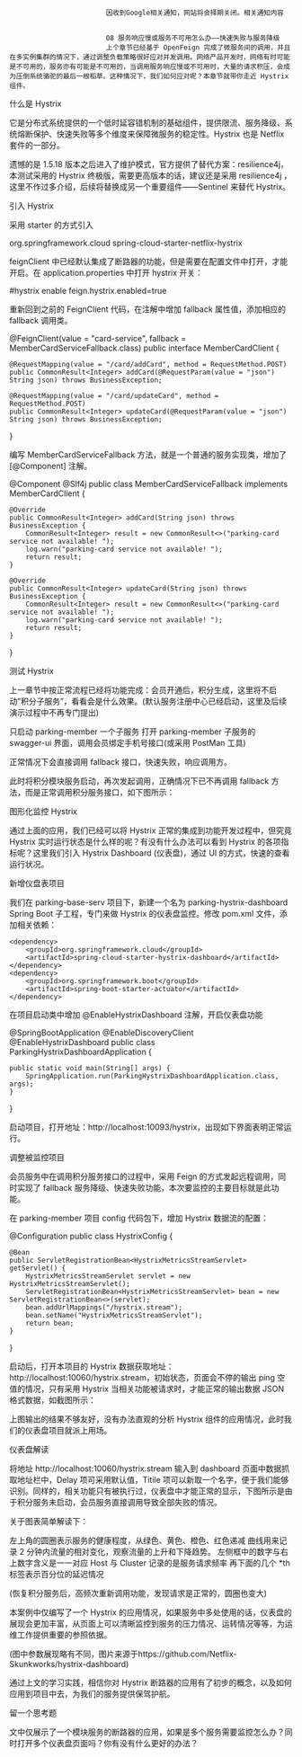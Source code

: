 
                            
                            因收到Google相关通知，网站将会择期关闭。相关通知内容
                            
                            
                            08 服务响应慢或服务不可用怎么办——快速失败与服务降级
                            上个章节已经基于 OpenFeign 完成了微服务间的调用，并且在多实例集群的情况下，通过调整负载策略很好应对并发调用。网络产品开发时，网络有时可能是不可用的，服务亦有可能是不可用的，当调用服务响应慢或不可用时，大量的请求积压，会成为压倒系统骆驼的最后一根稻草。这种情况下，我们如何应对呢？本章节就带你走近 Hystrix 组件。

什么是 Hystrix

它是分布式系统提供的一个低时延容错机制的基础组件，提供限流、服务降级、系统熔断保护、快速失败等多个维度来保障微服务的稳定性。Hystrix 也是 Netflix 套件的一部分。

遗憾的是 1.5.18 版本之后进入了维护模式，官方提供了替代方案：resilience4j，本测试采用的 Hystrix 终极版，需要更高版本的话，建议还是采用 resilience4j ，这里不作过多介绍，后续将替换成另一个重要组件——Sentinel 来替代 Hystrix。

引入 Hystrix

采用 starter 的方式引入

<dependency>
    <groupId>org.springframework.cloud</groupId>
    <artifactId>spring-cloud-starter-netflix-hystrix</artifactId>
</dependency>


feignClient 中已经默认集成了断路器的功能，但是需要在配置文件中打开，才能开启。在 application.properties 中打开 hystrix 开关：

#hystrix enable
feign.hystrix.enabled=true


重新回到之前的 FeignClient 代码，在注解中增加 fallback 属性值，添加相应的 fallback 调用类。

@FeignClient(value = "card-service", fallback = MemberCardServiceFallback.class)
public interface MemberCardClient {

    @RequestMapping(value = "/card/addCard", method = RequestMethod.POST)
    public CommonResult<Integer> addCard(@RequestParam(value = "json") String json) throws BusinessException;

    @RequestMapping(value = "/card/updateCard", method = RequestMethod.POST)
    public CommonResult<Integer> updateCard(@RequestParam(value = "json") String json) throws BusinessException;
}


编写 MemberCardServiceFallback 方法，就是一个普通的服务实现类，增加了[@Component] 注解。

@Component
@Slf4j
public class MemberCardServiceFallback implements MemberCardClient {

    @Override
    public CommonResult<Integer> addCard(String json) throws BusinessException {
        CommonResult<Integer> result = new CommonResult<>("parking-card service not available! ");
        log.warn("parking-card service not available! ");
        return result;
    }

    @Override
    public CommonResult<Integer> updateCard(String json) throws BusinessException {
        CommonResult<Integer> result = new CommonResult<>("parking-card service not available! ");
        log.warn("parking-card service not available! ");
        return result;
    }

}


测试 Hystrix

上一章节中按正常流程已经将功能完成：会员开通后，积分生成，这里将不启动”积分子服务”，看看会是什么效果。(默认服务注册中心已经启动，这里及后续演示过程中不再专门提出)


只启动 parking-member 一个子服务
打开 parking-member 子服务的 swagger-ui 界面，调用会员绑定手机号接口(或采用 PostMan 工具)


正常情况下会直接调用 fallback 接口，快速失败，响应调用方。

此时将积分模块服务启动，再次发起调用，正确情况下已不再调用 fallback 方法，而是正常调用积分服务接口，如下图所示：





图形化监控 Hystrix

通过上面的应用，我们已经可以将 Hystrix 正常的集成到功能开发过程中，但究竟 Hystrix 实时运行状态是什么样的呢？有没有什么办法可以看到 Hystrix 的各项指标呢？这里我们引入 Hystrix Dashboard (仪表盘)，通过 UI 的方式，快速的查看运行状况。

新增仪盘表项目

我们在 parking-base-serv 项目下，新建一个名为 parking-hystrix-dashboard Spring Boot 子工程，专门来做 Hystrix 的仪表盘监控。修改 pom.xml 文件，添加相关依赖：

    <dependency>
        <groupId>org.springframework.cloud</groupId>
        <artifactId>spring-cloud-starter-hystrix-dashboard</artifactId>
    </dependency>
    <dependency>
        <groupId>org.springframework.boot</groupId>
        <artifactId>spring-boot-starter-actuator</artifactId>
    </dependency>



在项目启动类中增加 @EnableHystrixDashboard 注解，开启仪表盘功能

@SpringBootApplication
@EnableDiscoveryClient
@EnableHystrixDashboard
public class ParkingHystrixDashboardApplication {

    public static void main(String[] args) {
        SpringApplication.run(ParkingHystrixDashboardApplication.class, args);
    }

}



启动项目，打开地址：http://localhost:10093/hystrix，出现如下界面表明正常运行。



调整被监控项目

会员服务中在调用积分服务接口的过程中，采用 Feign 的方式发起远程调用，同时实现了 fallback 服务降级、快速失败功能，本次要监控的主要目标就是此功能。

在 parking-member 项目 config 代码包下，增加 Hystrix 数据流的配置：

@Configuration
public class HystrixConfig {

    @Bean
    public ServletRegistrationBean<HystrixMetricsStreamServlet> getServlet() {
        HystrixMetricsStreamServlet servlet = new HystrixMetricsStreamServlet();
        ServletRegistrationBean<HystrixMetricsStreamServlet> bean = new ServletRegistrationBean<>(servlet);
        bean.addUrlMappings("/hystrix.stream");
        bean.setName("HystrixMetricsStreamServlet");
        return bean;
    }
}



启动后，打开本项目的 Hystrix 数据获取地址：http://localhost:10060/hystrix.stream，初始状态，页面会不停的输出 ping 空值的情况，只有采用 Hystrix 当相关功能被请求时，才能正常的输出数据 JSON 格式数据，如截图所示：



上图输出的结果不够友好，没有办法直观的分析 Hystrix 组件的应用情况，此时我们的仪表盘项目就派上用场。

仪表盘解读

将地址 http://localhost:10060/hystrix.stream 输入到 dashboard 页面中数据抓取地址栏中，Delay 项可采用默认值，Titile 项可以新取一个名字，便于我们能够识别。同样的，相关功能只有被执行过，仪表盘中才能正常的显示，下图所示是由于积分服务未启动，会员服务直接调用导致全部失败的情况。



关于图表简单解读下：


左上角的圆圈表示服务的健康程度，从绿色、黄色、橙色、红色递减
曲线用来记录 2 分钟内流量的相对变化，观察流量的上升和下降趋势。
左侧框中的数字与右上数字含义是一一对应
Host 与 Cluster 记录的是服务请求频率
再下面的几个 *th 标签表示百分位的延迟情况




(恢复积分服务后，高频次重新调用功能，发现请求是正常的，圆圈也变大)

本案例中仅编写了一个 Hystrix 的应用情况，如果服务中多处使用的话，仪表盘的展现会更加丰富，从页面上可以清晰监控到服务的压力情况、运转情况等等，为运维工作提供重要的参照依据。



(图中参数展现略有不同，图片来源于https://github.com/Netflix-Skunkworks/hystrix-dashboard)

通过上文的学习实践，相信你对 Hystrix 断路器的应用有了初步的概念，以及如何应用到项目中去，为我们的服务提供保驾护航。

留一个思考题

文中仅展示了一个模块服务的断路器的应用，如果是多个服务需要监控怎么办？同时打开多个仪表盘页面吗？你有没有什么更好的办法？

                        
                        
                            